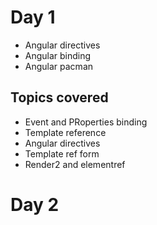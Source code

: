 # Day 1

- Angular directives
- Angular binding
- Angular pacman

## Topics covered
* Event and PRoperties binding
* Template reference
* Angular directives
* Template ref form
* Render2 and elementref

# Day 2

